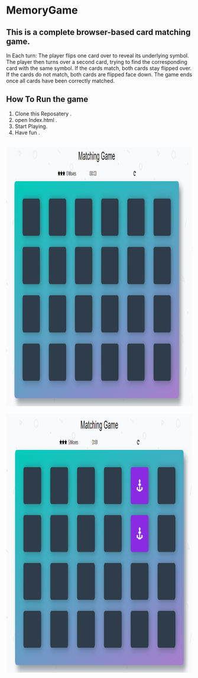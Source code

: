 # MemoryGame


## This is a complete browser-based card matching game.

In Each turn:
The player flips one card over to reveal its underlying symbol.
The player then turns over a second card, trying to find the corresponding card with the same symbol.
If the cards match, both cards stay flipped over.
If the cards do not match, both cards are flipped face down.
The game ends once all cards have been correctly matched.

## How To Run the game

1. Clone this Reposatery .
2. open Index.html .
3. Start Playing.
4. Have fun .

<br>
    <img src="https://raw.githubusercontent.com/AhmadDalao/MemoryGame/master/img/game.png" height="700" width="900"/>
<br>

<br>
    <img src="https://raw.githubusercontent.com/AhmadDalao/MemoryGame/master/img/game2.png" height="700" width="900"/>

<br>

